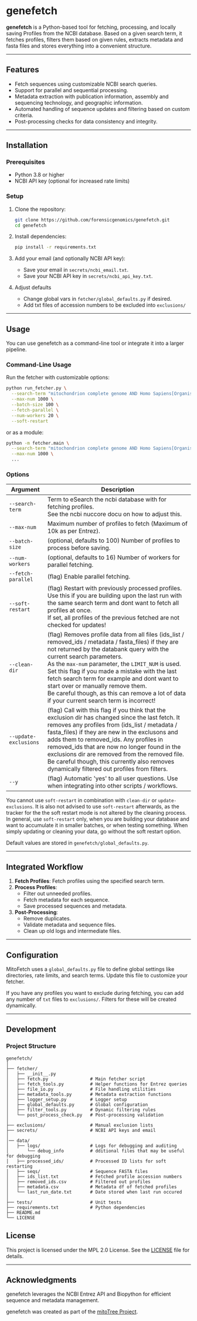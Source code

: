
# genefetch

**genefetch** is a Python-based tool for fetching, processing, and locally saving Profiles from the NCBI database.
Based on a given search term, it fetches profiles, filters them based on given rules, extracts metadata and fasta files
and stores everything into a convenient structure.

---

## **Features**

- Fetch sequences using customizable NCBI search queries.
- Support for parallel and sequential processing.
- Metadata extraction with publication information, assembly and sequencing technology, and geographic information.
- Automated handling of sequence updates and filtering based on custom criteria.
- Post-processing checks for data consistency and integrity.

---

## **Installation**

### **Prerequisites**
- Python 3.8 or higher
- NCBI API key (optional for increased rate limits)

### **Setup**

1. Clone the repository:
   ```bash
   git clone https://github.com/forensicgenomics/genefetch.git
   cd genefetch
   ```

2. Install dependencies:
   ```bash
   pip install -r requirements.txt
   ```

3. Add your email (and optionally NCBI API key):
   - Save your email in `secrets/ncbi_email.txt`.
   - Save your NCBI API key in `secrets/ncbi_api_key.txt`.

4. Adjust defaults
   - Change global vars in `fetcher/global_defaults.py` if desired. 
   - Add txt files of accession numbers to be excluded into `exclusions/`
---

## **Usage**

You can use genefetch as a command-line tool or integrate it into a larger pipeline.

### **Command-Line Usage**
Run the fetcher with customizable options:

```bash
python run_fetcher.py \
  --search-term "mitochondrion complete genome AND Homo Sapiens[Organism]" \
  --max-num 1000 \
  --batch-size 100 \
  --fetch-parallel \
  --num-workers 20 \
  --soft-restart
```

or as a module:   

```bash
python -m fetcher.main \
  --search-term "mitochondrion complete genome AND Homo Sapiens[Organism]" \
  --max-num 1000 \
  ...
```

### **Options**
| Argument              | Description                                                                                                                                                                                                                                                                                                                                                                                                                                                                         |
|-----------------------|-------------------------------------------------------------------------------------------------------------------------------------------------------------------------------------------------------------------------------------------------------------------------------------------------------------------------------------------------------------------------------------------------------------------------------------------------------------------------------------|
| `--search-term`       | Term to eSearch the ncbi database with for fetching profiles.<br/>See the ncbi nuccore docu on how to adjust this.                                                                                                                                                                                                                                                                                                                                                                  |
| `--max-num`           | Maximum number of profiles to fetch (Maximum of 10k as per Entrez).                                                                                                                                                                                                                                                                                                                                                                                                                 |
| `--batch-size`        | (optional, defaults to 100) Number of profiles to process before saving.                                                                                                                                                                                                                                                                                                                                                                                                            |
| `--num-workers`       | (optional, defaults to 16) Number of workers for parallel fetching.                                                                                                                                                                                                                                                                                                                                                                                                                 |
| `--fetch-parallel`    | (flag) Enable parallel fetching.                                                                                                                                                                                                                                                                                                                                                                                                                                                    |
| `--soft-restart`      | (flag) Restart with previously processed profiles.<br/>Use this if you are building upon the last run with the same search term and dont want to fetch all profiles at once.<br/>If set, all profiles of the previous fetched are not checked for updates!                                                                                                                                                                                                                          |
| `--clean-dir`         | (flag) Removes profile data from all files (ids_list / removed_ids / metadata / fasta_files) if they are not returned by the databank query with the current search parameters.<br/>As the `max-num` parameter, the `LIMIT_NUM` is used.<br/>Set this flag if you made a mistake with the last fetch search term for example and dont want to start over or manually remove them.<br/>Be careful though, as this can remove a lot of data if your current search term is incorrect! |
| `--update-exclusions` | (flag) Call with this flag if you think that the exclusion dir has changed since the last fetch. It removes any profiles from (ids_list / metadata / fasta_files) if they are new in the exclusons and adds them to removed_ids. Any profiles in removed_ids that are now no longer found in the exclusions dir are removed from the removed file. Be careful though, this currently also removes dynamically filtered out profiles from filters.                                   |
| `--y`                 | (flag) Automatic 'yes' to all user questions. Use when integrating into other scripts / workflows.                                                                                                                                                                                                                                                                                                                                                                                  |


You cannot use `soft-restart` in combination with `clean-dir` or `update-exclusions`.
It is also not advised to use `soft-restart` afterwards, as the tracker for the the soft restart mode is not altered by the cleaning process.
In general, use `soft-restart` only, when you are building your database and want to accumulate it in smaller batches, or when testing something.
When simply updating or cleaning your data, go without the soft restart option.

Default values are stored in `genefetch/global_defaults.py`.

---

## **Integrated Workflow**

1. **Fetch Profiles**: Fetch profiles using the specified search term.
2. **Process Profiles**:
   - Filter out unneeded profiles.
   - Fetch metadata for each sequence.
   - Save processed sequences and metadata.
3. **Post-Processing**:
   - Remove duplicates.
   - Validate metadata and sequence files.
   - Clean up old logs and intermediate files.

---

## **Configuration**

MitoFetch uses a `global_defaults.py` file to define global settings like directories, rate limits, and search terms.
Update this file to customize your fetcher.

If you have any profiles you want to exclude during fetching, you can add any number of `txt` files to `exclusions/`.
Filters for these will be created dynamically.

---

## **Development**

### **Project Structure**
```
genefetch/
│
├── fetcher/
│   ├── __init__.py
│   ├── fetch.py                # Main fetcher script
│   ├── fetch_tools.py          # Helper functions for Entrez queries
│   ├── file_io.py              # File handling utilities
│   ├── metadata_tools.py       # Metadata extraction functions
│   ├── logger_setup.py         # Logger setup
│   ├── global_defaults.py      # Global configuration
│   ├── filter_tools.py         # Dynamic filtering rules
│   └── post_process_check.py   # Post-processing validation
│  
├── exclusions/                 # Manual exclusion lists
├── secrets/                    # NCBI API keys and email 
│ 
│── data/
│   ├── logs/                   # Logs for debugging and auditing
│       └── debug_info          # dditional files that may be useful for debugging
│   ├── processed_ids/          # Processed ID lists for soft restarting
│   ├── seqs/                   # Sequence FASTA files
│   ├── ids_list.txt            # Fetched profile accession numbers
│   ├── removed_ids.csv         # Filtered out profiles
│   ├── metadata.csv            # Metadata df of fetched profiles
│   └── last_run_date.txt       # Date stored when last run occured
│
├── tests/                      # Unit tests
├── requirements.txt            # Python dependencies
├── README.md                   
└── LICENSE                     
```


## **License**

This project is licensed under the MPL 2.0 License. See the [LICENSE](./LICENSE) file for details.

---

## **Acknowledgments**

genefetch leverages the NCBI Entrez API and Biopython for efficient sequence and metadata management.

genefetch was created as part of the [mitoTree Project](https://genomics.gmi.tirol/projects/mitoTree/).
